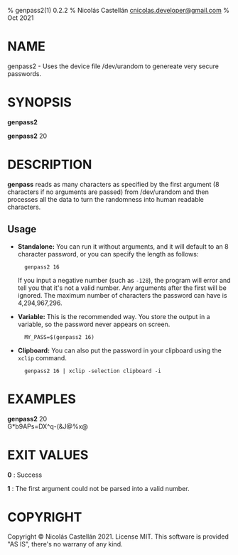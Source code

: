 % genpass2(1) 0.2.2
% Nicolás Castellán <cnicolas.developer@gmail.com>
% Oct 2021

<!-- Use:                                                             -->
<!--   pandoc genpass2.1.md -s -t man -o genpass2.1                   -->
<!-- to convert this markdown to groff format                         -->
<!-- Choose from these sections:                                      -->
<!-- 1. Executable programs: Or, shell commands.                      -->
<!-- 2. System calls: Functions provided by the kernel.               -->
<!-- 3. Library calls: Functions within program libraries.            -->
<!-- 4. Special files.                                                -->
<!-- 5. File formats and conventions: For example, “/etc/passwd”.     -->
<!-- 6. Games.                                                        -->
<!-- 7. Miscellaneous: Macro packages and conventions, such as groff. -->
<!-- 8. System administration commands: Usually reserved for root.    -->
<!-- 9. Kernel routines: Not usually installed by default.            -->

# NAME
genpass2 - Uses the device file /dev/urandom to genereate very secure passwords.

# SYNOPSIS
**genpass2**

**genpass2** 20

# DESCRIPTION
**genpass** reads as many characters as specified by the first argument (8 characters if no
arguments are passed) from /dev/urandom and then processes all the data to turn the randomness into
human readable characters.

## Usage
- **Standalone:** You can run it without arguments, and it will default to an 8 character password,
	or you can specify the length as follows:

		genpass2 16

	If you input a negative number (such as `-128`), the program will error and tell you that it's not
	a valid number. Any arguments after the first will be ignored. The maximum number of characters
	the password can have is 4,294,967,296.
- **Variable:** This is the recommended way. You store the output in a variable, so the password
		never appears on screen.

		MY_PASS=$(genpass2 16)

- **Clipboard:** You can also put the password in your clipboard using the `xclip` command.

		genpass2 16 | xclip -selection clipboard -i


# EXAMPLES
**genpass2** 20  
G*b9APs=DX^q-(&J@%x@

# EXIT VALUES
**0**
: Success

**1**
: The first argument could not be parsed into a valid number.

# COPYRIGHT
Copyright © Nicolás Castellán 2021. License MIT. This software is provided "AS IS", there's no
warrany of any kind.
